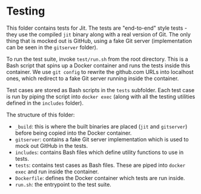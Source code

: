 # Testing
This folder contains tests for Jit. The tests are "end-to-end" style tests -
they use the compiled `jit` binary along with a real version of Git. The only
thing that is mocked out is GitHub, using a fake Git server (implementation can
be seen in the `gitserver` folder).

To run the test suite, invoke `test/run.sh` from the root directory. This is a
Bash script that spins up a Docker container and runs the tests inside this
container. We use `git config` to rewrite the github.com URLs into localhost
ones, which redirect to a fake Git server running inside the container.

Test cases are stored as Bash scripts in the `tests` subfolder. Each test case
is run by piping the script into `docker exec` (along with all the testing
utilities defined in the `includes` folder).

The structure of this folder:
- `_build`: this is where the built binaries are placed (`jit` and `gitserver`)
    before being copied into the Docker container.
- `gitserver`: contains a fake Git server implementation which is used to mock
    out GitHub in the tests.
- `includes`: contains Bash files which define utility functions to use in
    tests.
- `tests`: contains test cases as Bash files. These are piped into
    `docker exec` and run inside the container.
- `Dockerfile`: defines the Docker container which tests are run inside.
- `run.sh`: the entrypoint to the test suite.
